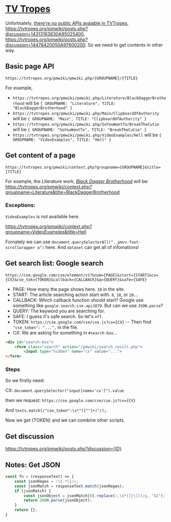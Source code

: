 # [TV Tropes](https://tvtropes.org)

Unfortnately, [there're no public APIs avaiable in TVTropes](https://tvtropes.org/pmwiki/posts.php?discussion=15421549710A54432900), <https://tvtropes.org/pmwiki/posts.php?discussion=14313163830A95025400>, <https://tvtropes.org/pmwiki/posts.php?discussion=14478420050A97600200>. So we need to get contents in other way.

## Basic page API

`https://tvtropes.org/pmwiki/pmwiki.php/{GROUPNAME}/{TITLE}`

For example,

* `https://tvtropes.org/pmwiki/pmwiki.php/Literature/BlackDaggerBrotherhood` will be `{ GROUPNAME: "Literature", TITLE: "BlackDaggerBrotherhood" }`
* `https://tvtropes.org/pmwiki/pmwiki.php/Main/ClipboardOfAuthority` will be `{ GROUPNAME: "Main", TITLE: "ClipboardOfAuthority" }`
* `https://tvtropes.org/pmwiki/pmwiki.php/SoYouWantTo/BreakTheCutie` will be `{ GROUPNAME: "SoYouWantTo", TITLE: "BreakTheCutie" }`
* `https://tvtropes.org/pmwiki/pmwiki.php/VideoExamples/Hell` will be `{ GROUPNAME: "VideoExamples", TITLE: "Hell" }`

## Get content of a page

`https://tvtropes.org/pmwiki/context.php?groupname={GROUPNAME}&title={TITLE}`

For example, the Literature work, [*Black Dagger Brotherhood*](https://tvtropes.org/pmwiki/pmwiki.php/Literature/BlackDaggerBrotherhood) will be: <https://tvtropes.org/pmwiki/context.php?groupname=Literature&title=BlackDaggerBrotherhood>

### Exceptions:

`VideoExamples` is not available here.

https://tvtropes.org/pmwiki/context.php?groupname=VideoExamples&title=Hell

Fornately we can use `document.querySelectorAll("._pmvv-foot-scrollwrapper a")` here. And `dataset` can get all of infomations!

## Get search list: Google search

`https://cse.google.com/cse/element/v1?&num={PAGE}&start={START}&cx={CX}&cse_tok={TOKEN}&callback={CALLBACK}&q={QUERY}&safe={SAFE}`

* PAGE: How many the page shows here. `10` in the site.
* START: The article searching action start with. `0`, `10`, or `20`...
* CALLBACK: Which callback function should start? Google use something like `google.search.cse.api3879`. But can we use `JSON.parse`?
* QUERY: The keyword you are searching for.
* SAFE: I guess it's safe search. So let's `off`.
* TOKEN: `https://cse.google.com/cse/cse.js?cx={CX}` -- Then find `"cse_token": "...",` in the file.
* CX: We are asking for something in `#search-box`...

```html
<div id="search-box">
    <form class="search" action="/pmwiki/search_result.php">
        <input type="hidden" name="cx" value="...">
</form>
```

### Steps

So we firstly need: 

CX: `document.querySelector("input[name='cx']").value`

then we request: `https://cse.google.com/cse/cse.js?cx={CX}`

And `texts.match(/"cse_token":\s*"([^"]+)"/);`.

Now we get {TOKEN} and we can combine other scripts.

## Get discussion

https://tvtropes.org/pmwiki/posts.php?discussion={ID}

## Notes: Get JSON

```js
const fn = (responseText) => {
    const jsonRegex = /\{.*\}/s;
    const jsonMatch = responseText.match(jsonRegex);
    if (jsonMatch) {
        const jsonObject = jsonMatch[0].replace(/,\s*([}\]])/g, "$1"); // remove last comma
        return JSON.parse(jsonObject);
    }
    return {};
}
```
